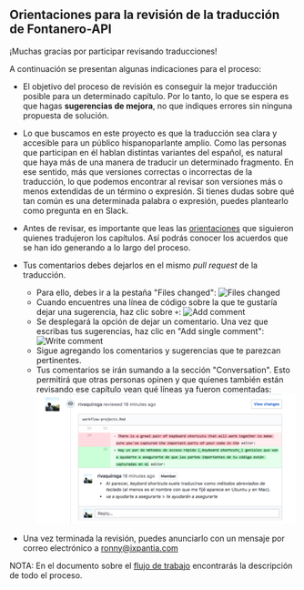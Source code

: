 ## Orientaciones para la revisión de la traducción de Fontanero-API

¡Muchas gracias por participar revisando traducciones!

A continuación se presentan algunas indicaciones para el proceso:

- El objetivo del proceso de revisión es conseguir la mejor traducción posible para un determinado capítulo. Por lo tanto, lo que se espera es que hagas __sugerencias de mejora__, no que indiques errores sin ninguna propuesta de solución.

- Lo que buscamos en este proyecto es que la traducción sea clara y accesible para un público hispanoparlante amplio. Como las personas que participan en él hablan distintas variantes del español, es natural que haya más de una manera de traducir un determinado fragmento. En ese sentido, más que versiones correctas o incorrectas de la traducción, lo que podemos encontrar al revisar son versiones más o menos extendidas de un término o expresión. Si tienes dudas sobre qué tan común es una determinada palabra o expresión, puedes plantearlo como pregunta en en Slack.

- Antes de revisar, es importante que leas las [orientaciones](https://github.com/fontanero-api/descripcion-y-orientaciones/blob/master/orientaciones-traduccion.md) que siguieron quienes tradujeron los capítulos. Así podrás conocer los acuerdos que se han ido generando a lo largo del proceso.

- Tus comentarios debes dejarlos en el mismo _pull request_ de la traducción.

  - Para ello, debes ir a la pestaña "Files changed": <img src= "screenshots/files_changed.png" alt="Files changed" />
  - Cuando encuentres una línea de código sobre la que te gustaría dejar una sugerencia, haz clic sobre `+`: <img src= "screenshots/add_comment.png" alt="Add comment" />
  - Se desplegará la opción de dejar un comentario. Una vez que escribas tus sugerencias, haz clic en "Add single comment": <img src= "screenshots/write_comment.png" alt="Write comment" />
  - Sigue agregando los comentarios y sugerencias que te parezcan pertinentes. 
  - Tus comentarios se irán sumando a la sección "Conversation". Esto permitirá que otras personas opinen y que quienes también están revisando ese capítulo vean qué líneas ya fueron comentadas: <img src= "screenshots/conversacion.png" alt="Add comment" />

- Una vez terminada la revisión, puedes anunciarlo  con un mensaje por correo electrónico a ronny@ixpantia.com 

NOTA: En el documento sobre el [flujo de trabajo](https://github.com/fontanero-api/descripcion-y-orientaciones/blob/master/flujo-trabajo.md) encontrarás la descripción de todo el proceso.
